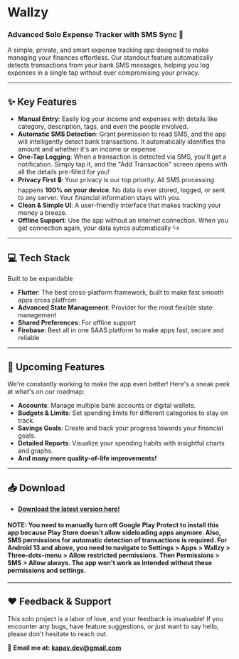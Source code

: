 # Wallzy
### Advanced Solo Expense Tracker with SMS Sync 💸

A simple, private, and smart expense tracking app designed to make managing your finances effortless. Our standout feature automatically detects transactions from your bank SMS messages, helping you log expenses in a single tap without ever compromising your privacy.

---

## ✨ Key Features

* **Manual Entry**: Easily log your income and expenses with details like category, description, tags, and even the people involved.
* **Automatic SMS Detection**: Grant permission to read SMS, and the app will intelligently detect bank transactions. It automatically identifies the amount and whether it's an income or expense.
* **One-Tap Logging**: When a transaction is detected via SMS, you'll get a notification. Simply tap it, and the "Add Transaction" screen opens with all the details pre-filled for you!
* **Privacy First 🔒**: Your privacy is our top priority. All SMS processing happens **100% on your device**. No data is ever stored, logged, or sent to any server. Your financial information stays with you.
* **Clean & Simple UI**: A user-friendly interface that makes tracking your money a breeze.
* **Offline Support**: Use the app without an internet connection. When you get connection again, your data syncs automatically ↪️

---

## 💻 Tech Stack

Built to be expandable

* **Flutter**: The best cross-platform framework, built to make fast smooth apps cross platfrom
* **Advanced State Management**: Provider for the most flexible state management
* **Shared Preferences**: For offline support
* **Firebase**: Best all in one SAAS platform to make apps fast, secure and reliable

---

## 🚀 Upcoming Features

We're constantly working to make the app even better! Here's a sneak peek at what's on our roadmap:

* **Accounts**: Manage multiple bank accounts or digital wallets.
* **Budgets & Limits**: Set spending limits for different categories to stay on track.
* **Savings Goals**: Create and track your progress towards your financial goals.
* **Detailed Reports**: Visualize your spending habits with insightful charts and graphs.
* **And many more quality-of-life improvements!**

---

## 📥 Download

* [**Download the latest version here!**](https://drive.google.com/drive/folders/1lww6f-kaHd-7G1VSyE1LgQyJfOWTbQXH?usp=sharing)

#### NOTE: You need to manually turn off Google Play Protect to install this app because Play Store doesn't allow sideloading apps anymore. Also, SMS permissions for automatic detection of transactions is required. For Android 13 and above, you need to navigate to Settings > Apps > Wallzy > Three-dots-menu > Allow restricted permissions. Then Permissions > SMS > Allow always. The app won't work as intended without these permissions and settings.

---

## ❤️ Feedback & Support

This solo project is a labor of love, and your feedback is invaluable! If you encounter any bugs, have feature suggestions, or just want to say hello, please don't hesitate to reach out.

📧 **Email me at: [kapav.dev@gmail.com](mailto:kapav.dev@gmail.com)**
